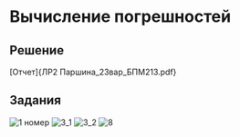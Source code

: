 # Вычисление погрешностей
## Решение 
[Отчет]{ЛР2 Паршина_23вар_БПМ213.pdf}

## Задания
![1 номер](https://github.com/Choni-i/-numerical-methods/assets/76114478/756131e0-98f6-470f-8552-ce01cc3e7ea0)
![3_1](https://github.com/Choni-i/-numerical-methods/assets/76114478/f172336f-141e-49a1-b006-ffcbef7a59d4)
![3_2](https://github.com/Choni-i/-numerical-methods/assets/76114478/0df0d45c-80ba-4ee6-af0b-d866325db87e)
![8](https://github.com/Choni-i/-numerical-methods/assets/76114478/c67a25d4-7e22-4948-bed6-a217a5a15c25)
